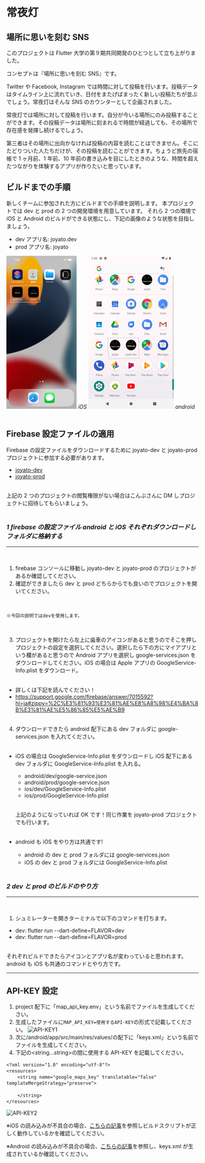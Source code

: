 # 常夜灯

## 場所に思いを刻む SNS

このプロジェクトは Flutter 大学の第９期共同開発のひとつとして立ち上がりました。

コンセプトは『場所に思いを刻む SNS』です。

Twitter や Facebook, Instagram では時間に対して投稿を行います。投稿データはタイムライン上に流れていき、日付をまたげばまったく新しい投稿たちが並ぶでしょう。常夜灯はそんな SNS のカウンターとして企画されました。

常夜灯では場所に対して投稿を行います。自分が今いる場所にのみ投稿することができます。その投稿データは場所に刻まれるで時間が経過しても、その場所で存在感を発揮し続けるでしょう。

第三者はその場所に出向かなければ投稿の内容を読むことはできません。そこにたどりついた人たちだけが、その投稿を読むことができます。ちょうど旅先の宿帳で 1 ヶ月前、1 年前、10 年前の書き込みを目にしたときのような、時間を超えたつながりを体験するアプリが作りたいと思っています。

## ビルドまでの手順

新しくチームに参加された方にビルドまでの手順を説明します。
本プロジェクトでは dev と prod の 2 つの開発環境を用意しています。
それら 2 つの環境で iOS と Android のビルドができる状態にし、下記の画像のような状態を目指しましょう。

- dev アプリ名: joyato.dev
- prod アプリ名: joyato

![画像の説明](assets/images/ios_icon.png)
_iOS_
![画像の説明](assets/images/android_icon.png)
_android_  
 <br>

## Firebase 設定ファイルの適用

Firebase の設定ファイルをダウンロードするために joyato-dev と joyato-prod プロジェクトに参加する必要があります。

- [joyato-dev](https://console.firebase.google.com/project/joyato-dev/overview?hl=ja)
- [joyato-prod](https://console.firebase.google.com/project/joyato-prod/overview?hl=ja)  
  <br>

上記の 2 つのプロジェクトの閲覧権限がない場合はこんぶさんに DM しプロジェクトに招待してもらいましょう。  
<br>

### _1 firebase の設定ファイル android と iOS それぞれダウンロードしフォルダに格納する_

---

<br>

1. firebase コンソールに移動し joyato-dev と joyato-prod のプロジェクトがあるか確認してください。
2. 確認ができましたら dev と prod どちらからでも良いのでプロジェクトを開いてください。

<br>

    ※今回の説明ではdevを使用します。

<br>

3. プロジェクトを開けたら左上に歯車のアイコンがあると思うのでそこを押しプロジェクトの設定を選択してください。選択したら下の方にマイアプリという欄があると思うので Android アプリを選択し google-services.json をダウンロードしてください。iOS の場合は Apple アプリの GoogleService-Info.plist をダウンロード。  
   <br>

- 詳しくは下記を読んでください！
- https://support.google.com/firebase/answer/7015592?hl=ja#zippy=%2C%E3%81%93%E3%81%AE%E8%A8%98%E4%BA%8B%E3%81%AE%E5%86%85%E5%AE%B9  
  <br>

4. ダウンロードできたら android 配下にある dev フォルダに google-services.json を入れてください。  
   <br>

- iOS の場合は GoogleService-Info.plist をダウンロードし iOS 配下にある dev フォルダに GoogleService-Info.plist を入れる。

  - android/dev/google-service.json
  - android/prod/google-service.json
  - ios/dev/GoogleService-Info.plist
  - ios/prod/GoogleService-Info.plist  
    <br>

  上記のようになっていれば OK です！同じ作業を joyato-prod プロジェクトでも行います。  
  <br>

- android も iOS をやり方は共通です!
  - android の dev と prod フォルダには google-services.json
  - iOS の dev と prod フォルダには GoogleService-Info.plist  
    <br>

### _2 dev と prod のビルドのやり方_

---

<br>

1. シュミレーターを開きターミナルで以下のコマンドを打ちます。

- dev: flutter run --dart-define=FLAVOR=dev
- dev: flutter run --dart-define=FLAVOR=prod  
  <br>

それぞれビルドできたらアイコンとアプリ名が変わっていると思われます。
android も iOS も共通のコマンドとやり方です。

---

## API-KEY 設定

1. project 配下に「map_api_key.env」という名前でファイルを生成してください。
2. 生成したファイルに`MAP_API_KEY=使用するAPI-KEY`の形式で記載してください。
   ![API-KEY1](https://user-images.githubusercontent.com/102897585/183320130-b25ca973-9387-4c51-8476-ef6ee64912e9.png)
3. 次に/android/app/src/main/res/values/の配下に「keys.xml」という名前でファイルを生成してください。
4. 下記の<string...string>の間に使用する API-KEY を記載してください。

```
<?xml version="1.0" encoding="utf-8"?>
<resources>
    <string name="google_maps_key" translatable="false"    templateMergeStrategy="preserve">

    </string>
</resources>
```

![API-KEY2](https://user-images.githubusercontent.com/102897585/183526980-07bafee2-b991-4366-aa72-8788f9934e3c.png)

※iOS の読み込みが不具合の場合、[こちらの記事](https://www.rect-angle.com/tech/flutter/flutter-env/)を参照しビルドスクリプトが正しく動作しているかを確認してください。

※Android の読み込みが不具合の場合、[こちらの記事](https://medium.com/@ykaito21/flutter-from-zero-to-one-how-to-ignore-google-map-api-key-from-source-control-18e119ff5a47)を参照し、keys.xml が生成されているか確認してください。
